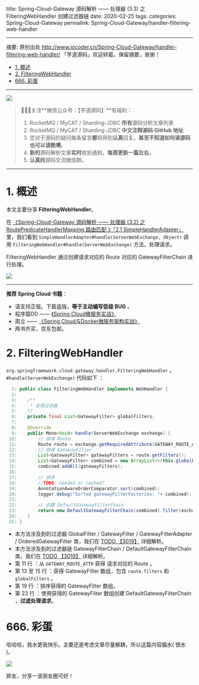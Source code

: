 title: Spring-Cloud-Gateway 源码解析 —— 处理器 (3.3) 之 FilteringWebHandler 创建过滤器链 
date: 2020-02-25
tags:
categories: Spring-Cloud-Gateway
permalink: Spring-Cloud-Gateway/handler-filtering-web-handler

-------

摘要: 原创出处 http://www.iocoder.cn/Spring-Cloud-Gateway/handler-filtering-web-handler/ 「芋道源码」欢迎转载，保留摘要，谢谢！

- [1. 概述](http://www.iocoder.cn/Spring-Cloud-Gateway/handler-filtering-web-handler/)
- [2. FilteringWebHandler](http://www.iocoder.cn/Spring-Cloud-Gateway/handler-filtering-web-handler/)
- [666. 彩蛋](http://www.iocoder.cn/Spring-Cloud-Gateway/handler-filtering-web-handler/)

-------

![](http://www.iocoder.cn/images/common/wechat_mp_2017_07_31.jpg)

> 🙂🙂🙂关注**微信公众号：【芋道源码】**有福利：  
> 1. RocketMQ / MyCAT / Sharding-JDBC **所有**源码分析文章列表  
> 2. RocketMQ / MyCAT / Sharding-JDBC **中文注释源码 GitHub 地址**  
> 3. 您对于源码的疑问每条留言**都**将得到**认真**回复。**甚至不知道如何读源码也可以请教噢**。  
> 4. **新的**源码解析文章**实时**收到通知。**每周更新一篇左右**。  
> 5. **认真的**源码交流微信群。

-------

# 1. 概述

本文主要分享 **FilteringWebHandler**。

在 [《Spring-Cloud-Gateway 源码解析 —— 处理器 (3.2) 之 RoutePredicateHandlerMapping 路由匹配 》「2.1 SimpleHandlerAdapter」](http://www.iocoder.cn/Spring-Cloud-Gateway/handler-route-predicate-handler-mapping/?self) 里，我们看到 `SimpleHandlerAdapter#handle(ServerWebExchange, Object)` 调用 `FilteringWebHandler#handle(ServerWebExchange)` 方法，处理请求。

FilteringWebHandler 通过创建请求对应的 Route 对应的 GatewayFilterChain 进行处理。

![](http://www.iocoder.cn/images/Spring-Cloud-Gateway/2020_02_20/01.jpeg)

-------

**推荐 Spring Cloud 书籍**：

* 请支持正版。下载盗版，**等于主动编写低级 BUG** 。
* 程序猿DD —— [《Spring Cloud微服务实战》](https://union-click.jd.com/jdc?d=505Twi)
* 周立 —— [《Spring Cloud与Docker微服务架构实战》](https://union-click.jd.com/jdc?d=k3sAaK)
* 两书齐买，京东包邮。

# 2. FilteringWebHandler

`org.springframework.cloud.gateway.handler.FilteringWebHandler` ，`#handle(ServerWebExchange)` 代码如下 ：

```Java
  1: public class FilteringWebHandler implements WebHandler {
  2: 
  3: 	/**
  4: 	 * 全局过滤器
  5: 	*/
  6: 	private final List<GatewayFilter> globalFilters;
  7: 
  8: 	@Override
  9: 	public Mono<Void> handle(ServerWebExchange exchange) {
 10: 	    // 获得 Route
 11: 		Route route = exchange.getRequiredAttribute(GATEWAY_ROUTE_ATTR);
 12: 		// 获得 GatewayFilter
 13: 		List<GatewayFilter> gatewayFilters = route.getFilters();
 14: 		List<GatewayFilter> combined = new ArrayList<>(this.globalFilters);
 15: 		combined.addAll(gatewayFilters);
 16: 
 17: 		// 排序
 18: 		//TODO: needed or cached?
 19: 		AnnotationAwareOrderComparator.sort(combined);
 20: 		logger.debug("Sorted gatewayFilterFactories: "+ combined);
 21: 
 22: 		// 创建 DefaultGatewayFilterChain
 23: 		return new DefaultGatewayFilterChain(combined).filter(exchange);
 24: 	}
 25: }
```

* 本方法涉及到的过滤器 GlobalFilter / GatewayFilter / GatewayFilterAdapter / OrderedGatewayFilter 类，我们在 [TODO 【3019】]() 详细解析。
* 本方法涉及到的过滤器链 GatewayFilterChain / DefaultGatewayFilterChain 类，我们在 [TODO 【3019】]() 详细解析。
* 第 11 行 ：从 `GATEWAY_ROUTE_ATTR` 获得 请求对应的 Route 。
* 第 13 至 15 行 ：获得 GatewayFilter 数组，包含 `route.filters` 和 `globalFilters` 。
* 第 19 行 ：排序获得的 GatewayFilter 数组。
* 第 23 行 ：使用获得的 GatewayFilter 数组创建 DefaultGatewayFilterChain ，**过滤处理请求**。

# 666. 彩蛋

哈哈哈，我水更我快乐。主要还是考虑文章尽量解耦，所以这篇内容偏水( 很水 )。

![](http://www.iocoder.cn/images/Spring-Cloud-Gateway/2020_02_25/01.jpeg)

胖友，分享一波朋友圈可好！


